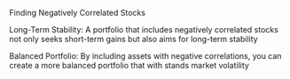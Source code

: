 Finding Negatively Correlated Stocks

Long-Term Stability:
A portfolio that includes negatively correlated
stocks not only seeks short-term gains but also
aims for long-term stability

Balanced Portfolio:
By including assets with negative correlations,
you can create a more balanced portfolio that
with stands market volatility
